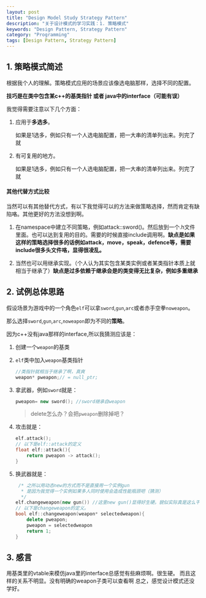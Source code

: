 ```yaml
---
layout: post
title: "Design Model Study Strategy Pattern"
description: "关于设计模式的学习实践：1. 策略模式"
keywords: "Design Pattern, Strategy Pattern"
category: "Programming"
tags: [Design Pattern, Strategy Pattern]
---
```


## 1. 策略模式简述

根据我个人的理解。策略模式应用的场景应该像选电脑那样，选择不同的配置。

**技巧是在类中包含某c++的基类指针 或者 java中的interface（可能有误）**

我觉得需要注意以下几个方面：

1. 应用于**多选多**。

    如果是1选多，例如只有一个人选电脑配置，把一大串的清单列出来。列完了就

2. 有可复用的地方。

    如果是1选多，例如只有一个人选电脑配置，把一大串的清单列出来。列完了就

#### 其他代替方式比较

当然可以有其他替代方式，有以下我觉得可以的方法来做策略选择，然而肯定有缺陷咯。其他更好的方法没想到啊。

1. 在namespace中建立不同策略，例如attack::sword()。然后放到一个.h文件里面。也可以达到复用的目的。需要的时候直接include调用啊。**缺点是如果这样的策略选择很多的话例如attack，move，speak，defence等，需要include很多头文件咯，显得很凌乱。**

2. 当然也可以用继承实现。（个人认为其实包含某类实例或者某类指针本质上就相当于继承了）**缺点是过多依赖于继承会是的类变得无比复杂，例如多重继承**

## 2. 试例总体思路

假设场景为游戏中的一个角色`elf`可以拿`sword`,`gun`,`arc`或者赤手空拳`noweapon`。

那么选择`sword`,`gun`,`arc`,`noweapon`即为不同的**策略**。

因为c++没有java那样的interface,所以我猜测应该是：

1. 创建一个`weapon`的基类
2. `elf`类中加入`weapon`基类指针

    ``` cpp
    //类指针就相当于继承了啊，真爽
    weapon* pweapon;// = null_ptr;
    ```

3. 拿武器，例如`sword`就是：

    ```cpp
    pweapon= new sword(); //sword继承自weapon
    ```

    > delete怎么办？会把`pweapon`删除掉吧？
4. 攻击就是：

    ```cpp
    elf.attack();
    // 以下是elf::attack的定义
    float elf::attack(){
        return pweapon -> attack();
    }
    ```


5. 换武器就是：

    ```cpp
     /* 之所以用动态new的方式而不是直接用一个实例gun
      * 是因为我觉得一个实例如果多人同时使用会造成性能瓶颈吧（猜测）
      */
    elf.changeweapon(new gun()) //这里new gun()显得好生硬。貌似实际真是这么干的
    // 以下是changeweapon的定义。
    bool elf::changeweapon(weapon* selectedweapon){
        delete pweapon;
        pweapon = selectedweapon
        return 1;
    }
    ```

## 3. 感言

用基类里的vtable来模仿java里的interface总感觉有些麻烦啊。很生硬。
而且这样的关系不明显。没有明确的weapon子类可以查看啊
总之，感觉设计模式还没学好。

